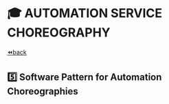 # :mortar_board: AUTOMATION SERVICE CHOREOGRAPHY

[:rewind:back](../README.md)

## :five: Software Pattern for Automation Choreographies